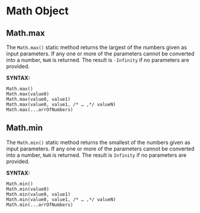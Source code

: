 # Math Object

## Math.max
The `Math.max()` static method returns the largest of the numbers given as input parameters.  If any one or more of the parameters cannot be converted into a number, `NaN` is returned. The result is `-Infinity` if no parameters are provided.

**SYNTAX:**  

    Math.max()
    Math.max(value0)
    Math.max(value0, value1)
    Math.max(value0, value1, /* … ,*/ valueN)
    Math.max(...arrOfNumbers)

## Math.min
The `Math.min()` static method returns the smallest of the numbers given as input parameters. If any one or more of the parameters cannot be converted into a number, `NaN` is returned. The result is `Infinity` if no parameters are provided.

**SYNTAX:**

    Math.min()
    Math.min(value0)
    Math.min(value0, value1)
    Math.min(value0, value1, /* … ,*/ valueN)
    Math.min(...arrOfNumbers)